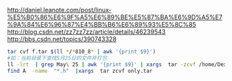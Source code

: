 
http://daniel.leanote.com/post/linux-%E5%B0%86%E6%9F%A5%E6%89%BE%E5%87%BA%E6%9D%A5%E7%9A%84%E6%96%87%E4%BB%B6%E6%89%93%E5%8C%85
http://blog.csdn.net/zz7zz7zz/article/details/46239543
http://bbs.csdn.net/topics/390743328

```sh
tar cvf f.tar $(ll */*810_8* | awk '{print $9}')
#如：当前目录下查找5月25日的文件并打包
ll -lrt  | grep May\ 25 | awk '{print $9}' | xargs  tar -zcvf /home/DexYang/userser0525.tar.gz
find A  -name  "*.h"  |xargs  tar zcvf only.tar
```